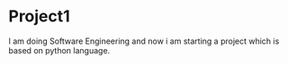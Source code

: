 # Project1
I am doing Software Engineering and now i am starting a project which is based on python language.
